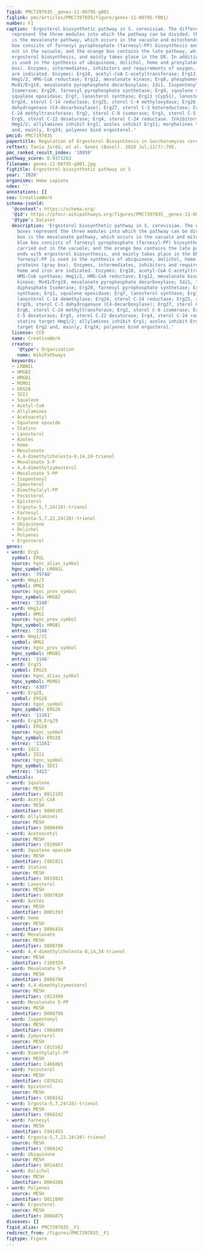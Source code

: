 ```yaml
---
figid: PMC7397035__genes-11-00795-g001
figlink: pmc/articles/PMC7397035/figure/genes-11-00795-f001/
number: F1
caption: 'Ergosterol biosynthetic pathway in S. cerevisiae. The different color boxes
  represent the three modules into which the pathway can be divided: the green box
  is the mevalonate pathway, which occurs in the vacuole and mitochondria; the blue
  box consists of farnesyl pyrophosphate (farnesyl-PP) biosynthesis and is carried
  out in the vacuole; and the orange box contains the late pathway, which ends with
  ergosterol biosynthesis, and mainly takes place in the ER. In addition, farnesyl-PP
  is used in the synthesis of ubiquinone, dolichol, heme and prenylated proteins (gray
  box). Enzymes, intermediates, inhibitors and requirements of oxygen, heme and iron
  are indicated. Enzymes: Erg10, acetyl-CoA C-acetyltransferase; Erg13, HMG-CoA synthase;
  Hmg1/2, HMG-CoA reductase; Erg12, mevalonate kinase; Erg8, phosphomevalonate kinase;
  Mvd1/Erg19, mevalonate pyrophosphate decarboxylase; Idi1, Isopentenyl diphosphate
  Isomerase; Erg20, farnesyl pyrophosphate synthetase; Erg9, squalene synthase; Erg1,
  squalene epoxidase; Erg7, lanosterol synthase; Erg11 (Cyp51), lanosterol C-14 demethylase;
  Erg24, sterol C-14 reductase; Erg25, sterol C-4 methyloxydase; Erg26, sterol C-3
  dehydrogenase (C4-decarboxylase); Erg27, sterol C-3 ketoreductase; Erg6, sterol
  C-24 methyltransferase; Erg2, sterol C-8 isomerase; Erg3, sterol C-5 desaturase;
  Erg5, sterol C-22 desaturase; Erg4, sterol C-24 reductase. Inhibitors: statins target
  Hmg1/2; allylamines inhibit Erg1; azoles inhibit Erg11; morpholines target Erg2
  and, mainly, Erg24; polyenes bind ergosterol.'
pmcid: PMC7397035
papertitle: Regulation of Ergosterol Biosynthesis in Saccharomyces cerevisiae.
reftext: Tania Jordá, et al. Genes (Basel). 2020 Jul;11(7):795.
pmc_ranked_result_index: '10959'
pathway_score: 0.9373263
filename: genes-11-00795-g001.jpg
figtitle: Ergosterol biosynthetic pathway in S
year: '2020'
organisms: Homo sapiens
ndex: ''
annotations: []
seo: CreativeWork
schema-jsonld:
  '@context': https://schema.org/
  '@id': https://pfocr.wikipathways.org/figures/PMC7397035__genes-11-00795-g001.html
  '@type': Dataset
  description: 'Ergosterol biosynthetic pathway in S. cerevisiae. The different color
    boxes represent the three modules into which the pathway can be divided: the green
    box is the mevalonate pathway, which occurs in the vacuole and mitochondria; the
    blue box consists of farnesyl pyrophosphate (farnesyl-PP) biosynthesis and is
    carried out in the vacuole; and the orange box contains the late pathway, which
    ends with ergosterol biosynthesis, and mainly takes place in the ER. In addition,
    farnesyl-PP is used in the synthesis of ubiquinone, dolichol, heme and prenylated
    proteins (gray box). Enzymes, intermediates, inhibitors and requirements of oxygen,
    heme and iron are indicated. Enzymes: Erg10, acetyl-CoA C-acetyltransferase; Erg13,
    HMG-CoA synthase; Hmg1/2, HMG-CoA reductase; Erg12, mevalonate kinase; Erg8, phosphomevalonate
    kinase; Mvd1/Erg19, mevalonate pyrophosphate decarboxylase; Idi1, Isopentenyl
    diphosphate Isomerase; Erg20, farnesyl pyrophosphate synthetase; Erg9, squalene
    synthase; Erg1, squalene epoxidase; Erg7, lanosterol synthase; Erg11 (Cyp51),
    lanosterol C-14 demethylase; Erg24, sterol C-14 reductase; Erg25, sterol C-4 methyloxydase;
    Erg26, sterol C-3 dehydrogenase (C4-decarboxylase); Erg27, sterol C-3 ketoreductase;
    Erg6, sterol C-24 methyltransferase; Erg2, sterol C-8 isomerase; Erg3, sterol
    C-5 desaturase; Erg5, sterol C-22 desaturase; Erg4, sterol C-24 reductase. Inhibitors:
    statins target Hmg1/2; allylamines inhibit Erg1; azoles inhibit Erg11; morpholines
    target Erg2 and, mainly, Erg24; polyenes bind ergosterol.'
  license: CC0
  name: CreativeWork
  creator:
    '@type': Organization
    name: WikiPathways
  keywords:
  - LMAN1L
  - HMGB2
  - HMGB1
  - MSMO1
  - ERG28
  - IDI1
  - Squalene
  - Acetyl-CoA
  - Allylamines
  - Acetoacetyl
  - Squalene epoxide
  - Statins
  - Lanosterol
  - Azoles
  - heme
  - Mevalonate
  - 4,4-dimethylcholesta-8,14,24-trienol
  - Mevalonate 5-P
  - 4,4-dimethylzymosterol
  - Mevalonate 5-PP
  - Isopentenyl
  - Zymosterol
  - Dimethylalyl-PP
  - Fecosterol
  - Episterol
  - Ergosta-5,7,24(28)-trienol
  - Farnesyl
  - Ergosta-5,7,22,24(28)-trienol
  - Ubiquinone
  - Dolichol
  - Polyenes
  - Ergosterol
genes:
- word: Erg1
  symbol: ERGL
  source: hgnc_alias_symbol
  hgnc_symbol: LMAN1L
  entrez: '79748'
- word: Hmg1/2
  symbol: HMG2
  source: hgnc_prev_symbol
  hgnc_symbol: HMGB2
  entrez: '3148'
- word: Hmg1/2
  symbol: HMG1
  source: hgnc_prev_symbol
  hgnc_symbol: HMGB1
  entrez: '3146'
- word: Hmg1/21
  symbol: HMG1
  source: hgnc_prev_symbol
  hgnc_symbol: HMGB1
  entrez: '3146'
- word: Erg25
  symbol: ERG25
  source: hgnc_alias_symbol
  hgnc_symbol: MSMO1
  entrez: '6307'
- word: Erg28,
  symbol: ERG28
  source: hgnc_symbol
  hgnc_symbol: ERG28
  entrez: '11161'
- word: Erg28,Erg29
  symbol: ERG28
  source: hgnc_symbol
  hgnc_symbol: ERG28
  entrez: '11161'
- word: Idi1
  symbol: IDI1
  source: hgnc_symbol
  hgnc_symbol: IDI1
  entrez: '3422'
chemicals:
- word: Squalene
  source: MESH
  identifier: D013185
- word: Acetyl-CoA
  source: MESH
  identifier: D000105
- word: Allylamines
  source: MESH
  identifier: D000499
- word: Acetoacetyl
  source: MESH
  identifier: C010667
- word: Squalene epoxide
  source: MESH
  identifier: C002821
- word: Statins
  source: MESH
  identifier: D019821
- word: Lanosterol
  source: MESH
  identifier: D007810
- word: Azoles
  source: MESH
  identifier: D001393
- word: heme
  source: MESH
  identifier: D006418
- word: Mevalonate
  source: MESH
  identifier: D008798
- word: 4,4-dimethylcholesta-8,14,24-trienol
  source: MESH
  identifier: C100324
- word: Mevalonate 5-P
  source: MESH
  identifier: D008798
- word: 4,4-dimethylzymosterol
  source: MESH
  identifier: C013499
- word: Mevalonate 5-PP
  source: MESH
  identifier: D008798
- word: Isopentenyl
  source: MESH
  identifier: C004809
- word: Zymosterol
  source: MESH
  identifier: C015582
- word: Dimethylalyl-PP
  source: MESH
  identifier: C466065
- word: Fecosterol
  source: MESH
  identifier: C039241
- word: Episterol
  source: MESH
  identifier: C060242
- word: Ergosta-5,7,24(28)-trienol
  source: MESH
  identifier: C060242
- word: Farnesyl
  source: MESH
  identifier: C042455
- word: Ergosta-5,7,22,24(28)-trienol
  source: MESH
  identifier: C060242
- word: Ubiquinone
  source: MESH
  identifier: D014451
- word: Dolichol
  source: MESH
  identifier: D004286
- word: Polyenes
  source: MESH
  identifier: D011090
- word: Ergosterol
  source: MESH
  identifier: D004875
diseases: []
figid_alias: PMC7397035__F1
redirect_from: /figures/PMC7397035__F1
figtype: Figure
---
```

